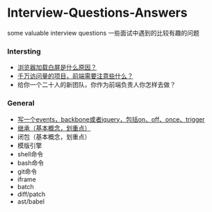# Interview-Questions-Answers

some valuable interview questions
一些面试中遇到的比较有趣的问题

### Intersting

- [浏览器加载白屏是什么原因？](/WhiteScreen.md)
- [千万访问量的项目，前端需要注意些什么？](/DozensOfVisits.md)
- 给你一个二十人的新团队，你作为前端负责人你怎样去做？

### General

- [写一个events，backbone或者jquery，包括on、off、once、trigger](/Events.md)
- [继承（基本概念，划重点）](/Inherit.md)
- 闭包（基本概念，划重点）
- 模版引擎
- shell命令
- bash命令
- git命令
- iframe
- batch
- diff/patch
- ast/babel